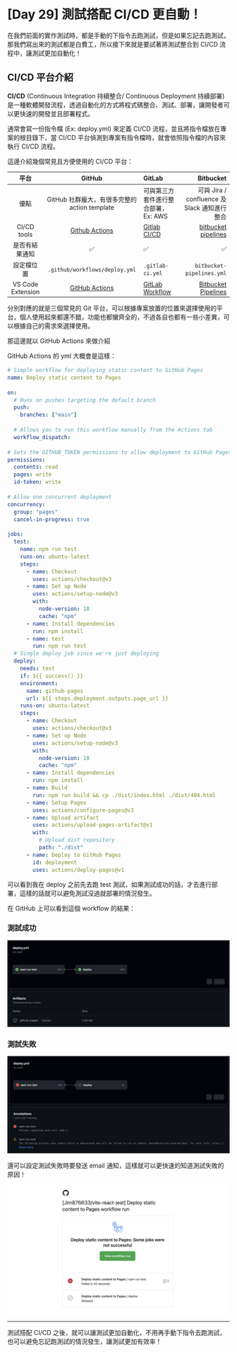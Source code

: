 # [Day 29] 測試搭配 CI/CD 更自動！

在我們前面的實作測試時，都是手動的下指令去跑測試，但是如果忘記去跑測試，那我們寫出來的測試都是白費工，所以接下來就是要試著將測試整合到 CI/CD 流程中，讓測試更加自動化！

## CI/CD 平台介紹

**CI/CD** (Continuous Integration 持續整合/ Continuous Deployment 持續部署) 是一種軟體開發流程，透過自動化的方式將程式碼整合、測試、部署，讓開發者可以更快速的開發並且部署程式。

通常會寫一份指令檔 (Ex: deploy.yml) 來定義 CI/CD 流程，並且將指令檔放在專案的根目錄下，當 CI/CD 平台偵測到專案有指令檔時，就會依照指令檔的內容來執行 CI/CD 流程。

這邊介紹幾個常見且方便使用的 CI/CD 平台：

|       平台        |                                                 GitHub                                                 | GitLab                                                                                        |                                                                                                       Bitbucket |
| :---------------: | :----------------------------------------------------------------------------------------------------: | :-------------------------------------------------------------------------------------------- | --------------------------------------------------------------------------------------------------------------: |
|       優點        |                             GitHub 社群龐大，有很多完整的 action template                              | 可與第三方套件進行整合部署，Ex: AWS                                                           |                                                                    可與 Jira / confluence 及 Slack 通知進行整合 |
|    CI/CD tools    |                          [Github Actions](https://docs.github.com/en/actions)                          | [Gitlab CI/CD](https://docs.gitlab.com/ee/ci/)                                                | [bitbucket pipelines](https://support.atlassian.com/bitbucket-cloud/docs/get-started-with-bitbucket-pipelines/) |
|  是否有結果通知   |                                                   ✅                                                   | ✅                                                                                            |                                                                                                              ✅ |
|    設定檔位置     |                                     `.github/workflows/deploy.yml`                                     | `.gitlab-ci.yml`                                                                              |                                                                                       `bitbucket-pipelines.yml` |
| VS Code Extension | [GitHub Actions](https://marketplace.visualstudio.com/items?itemName=cschleiden.vscode-github-actions) | [GitLab Workflow](https://marketplace.visualstudio.com/items?itemName=gitlab.gitlab-workflow) |                  [Bitbucket Pipelines](https://marketplace.visualstudio.com/items?itemName=Atlassian.atlascode) |

分別對應的就是三個常見的 Git 平台，可以根據專案放置的位置來選擇使用的平台，個人使用起來都還不錯，功能也都蠻齊全的，不過各自也都有一些小差異，可以根據自己的需求來選擇使用。

那這邊就以 GitHub Actions 來做介紹

GitHub Actions 的 yml 大概會是這樣：

```yml
# Simple workflow for deploying static content to GitHub Pages
name: Deploy static content to Pages

on:
  # Runs on pushes targeting the default branch
  push:
    branches: ["main"]

  # Allows you to run this workflow manually from the Actions tab
  workflow_dispatch:

# Sets the GITHUB_TOKEN permissions to allow deployment to GitHub Pages
permissions:
  contents: read
  pages: write
  id-token: write

# Allow one concurrent deployment
concurrency:
  group: "pages"
  cancel-in-progress: true

jobs:
  test:
    name: npm run test
    runs-on: ubuntu-latest
    steps:
      - name: Checkout
        uses: actions/checkout@v3
      - name: Set up Node
        uses: actions/setup-node@v3
        with:
          node-version: 18
          cache: "npm"
      - name: Install dependencies
        run: npm install
      - name: test
        run: npm run test
  # Single deploy job since we're just deploying
  deploy:
    needs: test
    if: ${{ success() }}
    environment:
      name: github-pages
      url: ${{ steps.deployment.outputs.page_url }}
    runs-on: ubuntu-latest
    steps:
      - name: Checkout
        uses: actions/checkout@v3
      - name: Set up Node
        uses: actions/setup-node@v3
        with:
          node-version: 18
          cache: "npm"
      - name: Install dependencies
        run: npm install
      - name: Build
        run: npm run build && cp ./dist/index.html ./dist/404.html
      - name: Setup Pages
        uses: actions/configure-pages@v3
      - name: Upload artifact
        uses: actions/upload-pages-artifact@v1
        with:
          # Upload dist repository
          path: "./dist"
      - name: Deploy to GitHub Pages
        id: deployment
        uses: actions/deploy-pages@v1
```

可以看到我在 deploy 之前先去跑 test 測試，如果測試成功的話，才去進行部署，這樣的話就可以避免測試沒過就部署的情況發生。

在 GitHub 上可以看到這個 workflow 的結果：

### 測試成功

![GitHub Actions](/img/day29-3.jpg)

### 測試失敗

![GitHub Actions](/img/day29-2.jpg)

還可以設定測試失敗時要發送 email 通知，這樣就可以更快速的知道測試失敗的原因！

![gmail](/img/day29-1.jpg)

---

測試搭配 CI/CD 之後，就可以讓測試更加自動化，不用再手動下指令去跑測試，也可以避免忘記跑測試的情況發生，讓測試更加有效率！
